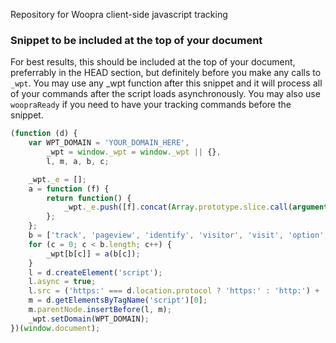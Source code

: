 Repository for Woopra client-side javascript tracking

### Snippet to be included at the top of your document
For best results, this should be included at the top of your document, preferrably in the HEAD section, but definitely before you make any calls to `_wpt`.  You may use any _wpt function after this snippet and it will process all of your commands after the script loads asynchronously.  You may also use `woopraReady` if you need to have your tracking commands before the snippet.

```javascript
(function (d) {
    var WPT_DOMAIN = 'YOUR_DOMAIN_HERE',
        _wpt = window._wpt = window._wpt || {},
        l, m, a, b, c;

    _wpt._e = [];
    a = function (f) {
        return function() {
            _wpt._e.push([f].concat(Array.prototype.slice.call(arguments, 0)));
        };
    };
    b = ['track', 'pageview', 'identify', 'visitor', 'visit', 'option', 'setDomain', 'setIdleTimeout', 'call'];
    for (c = 0; c < b.length; c++) {
        _wpt[b[c]] = a(b[c]);
    }
    l = d.createElement('script');
    l.async = true;
    l.src = ('https:' === d.location.protocol ? 'https:' : 'http:') + '//static.woopra.com/js/woopra-tracker.v3.0.min.js';
    m = d.getElementsByTagName('script')[0];
    m.parentNode.insertBefore(l, m);
    _wpt.setDomain(WPT_DOMAIN);
})(window.document);
```

